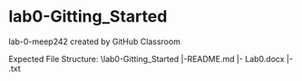# lab0-Gitting_Started
lab-0-meep242 created by GitHub Classroom

Expected File Structure:
\lab0-Gitting_Started
  |-README.md
  |- Lab0.docx
  |- <yourname>.txt
